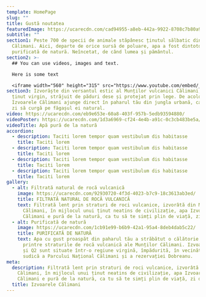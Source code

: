 ```yaml
---
template: HomePage
slug: ""
title: Gustă noutatea
featuredImage: https://ucarecdn.com/cad94955-a8eb-442a-9922-8708c7b80a9e/
subtitle: ""
section1: Peste 700 de specii de animale stăpânesc ținutul sălbatic din Munții
  Călimani. Aici, departe de orice sursă de poluare, apa a fost dintotdeauna
  purificată de natură. Neîncetat, de când lumea și pământul.
section2: >-
  ## You can use videos, images and text.

  Here is some text

  <iframe width="560" height="315" src="https://www.youtube.com/embed/_m2CHvfVK5I" frameborder="0" allow="accelerometer; autoplay; clipboard-write; encrypted-media; gyroscope; picture-in-picture" allowfullscreen></iframe>
section3: Izvorăște din versantul estic al Munților vulcanici Călimani, într-un
  ținut virgin, străjuit de păduri dese și protejat prin lege. De acolo, apa
  Izvoarele Călimani ajunge direct în paharul tău din jungla urbană, ca fiecare
  zi să curgă pe făgașul ei natural.
video: https://ucarecdn.com/eb9e653e-60a8-403f-957b-5edb93594880/
videoPoster: https://ucarecdn.com/1d3a6969-cf24-4e4b-a91c-0c3cb483be5a/
videoTitle: Apă pură de la natură
accordion:
  - description: Taciti lorem tempor quam vestibulum dis habitasse
    title: Taciti lorem
  - description: Taciti lorem tempor quam vestibulum dis habitasse
    title: Taciti lorem
  - description: Taciti lorem tempor quam vestibulum dis habitasse
    title: Taciti lorem
  - description: Taciti lorem tempor quam vestibulum dis habitasse
    title: Taciti lorem
gallery:
  - alt: Filtrată natural de rocă vulcanică
    image: https://ucarecdn.com/92930720-4f3d-4023-b7c9-18c3613ab3ed/
    title: FILTRATĂ NATURAL DE ROCĂ VULCANICĂ
    text: Filtrată lent prin straturi de roci vulcanice, izvorâtă din Munții
      Călimani, în mijlocul unui ținut neatins de civilizație, apa Izvoarele
      Călimani e pură de la natură, ca tu să te simți plin de viață, zi de zi.
  - alt: Purificată de natură
    image: https://ucarecdn.com/1cb91e99-b6b9-42a1-95a4-8deb4dab5c22/
    title: PURIFICATĂ DE NATURĂ
    text: Apa cu gust proaspăt din paharul tău a străbătut o călătorie de 10 ani,
      printre straturile de rocă vulcanică ale Munților Călimani. Izvoarele Q1
      și Q2 sunt situate într-o regiune virgină, împădurită, în vecinătatea
      sudică a Parcului Național Călimani și a rezervației Dobreanu.
meta:
  description: Filtrată lent prin straturi de roci vulcanice, izvorâtă din Munții
    Călimani, în mijlocul unui ținut neatins de civilizație, apa Izvoarele
    Călimani e pură de la natură, ca tu să te simți plin de viață, zi de zi.
  title: Izvoarele Călimani
---
```

